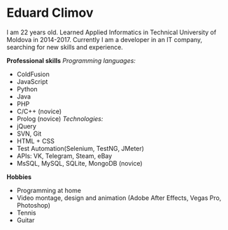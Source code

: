 # Eduard Climov

I am 22 years old. 
Learned Applied Informatics in Technical University of Moldova in 2014-2017. 
Currently I am a developer in an IT company, searching for new skills and experience.

**Professional skills**
*Programming languages:*
- ColdFusion
- JavaScript
- Python
- Java
- PHP
- C/C++ (novice)
- Prolog (novice)
*Technologies:*
- jQuery
- SVN, Git
- HTML + CSS
- Test Automation(Selenium, TestNG, JMeter)
- APIs: VK, Telegram, Steam, eBay
- MsSQL, MySQL, SQLite, 
MongoDB (novice)

**Hobbies**
- Programming at home
- Video montage, design and animation (Adobe After Effects, Vegas Pro, Photoshop)
- Tennis
- Guitar
